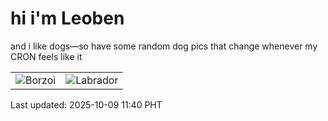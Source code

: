 # hi i'm Leoben

and i like dogs—so have some random dog pics that change whenever my CRON feels like it

|  |  |
|--------|----------|
| ![Borzoi](https://random-dog-vercel.vercel.app/api/random-borzoi?v=1759981246) | ![Labrador](https://random-dog-vercel.vercel.app/api/random-labrador?v=1759981246) |

Last updated: 2025-10-09 11:40 PHT

